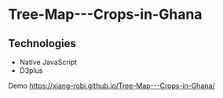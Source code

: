 # Tree-Map---Crops-in-Ghana
## Technologies
* Native JavaScript
* D3plus

Demo
https://xiang-robi.github.io/Tree-Map---Crops-in-Ghana/
